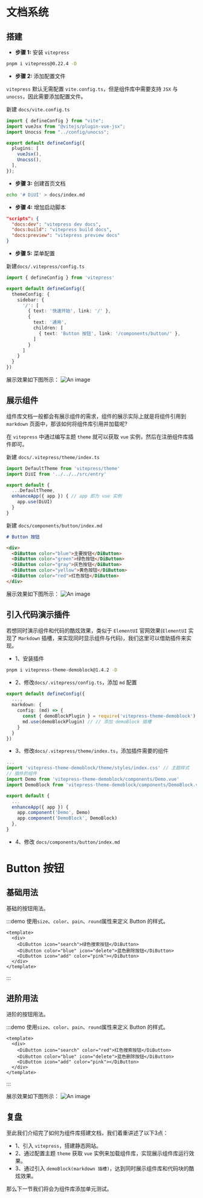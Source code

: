 # 文档系统

## 搭建
- **步骤 1:** 安装 `vitepress`
```sh
pnpm i vitepress@0.22.4 -D
```
- **步骤 2:** 添加配置文件

`vitepress` 默认无需配置 `vite.config.ts`，但是组件库中需要支持 `JSX` 与 `unocss`，因此需要添加配置文件。

新建 `docs/vite.config.ts`
```ts
import { defineConfig } from "vite";
import vueJsx from "@vitejs/plugin-vue-jsx";
import Unocss from "../config/unocss";

export default defineConfig({
  plugins: [
    vueJsx(),
    Unocss(),
  ],
});
```
- **步骤 3:** 创建首页文档
```sh
echo '# DiUI' > docs/index.md
```

- **步骤 4:** 增加启动脚本
```json
"scripts": {
  "docs:dev": "vitepress dev docs",
  "docs:build": "vitepress build docs",
  "docs:preview": "vitepress preview docs"
}
```

- **步骤 5:** 菜单配置

新建`docs/.vitepress/config.ts`
```ts
import { defineConfig } from 'vitepress'

export default defineConfig({
  themeConfig: {
    sidebar: {
      '/': [
        { text: '快速开始', link: '/' },
        {
          text: '通用',
          children: [
            { text: 'Button 按钮', link: '/components/button/' },
          ]
        }
      ]
    }
  }
})
```
展示效果如下图所示：
![An image](./images/vitepress.png)

## 展示组件

组件库文档一般都会有展示组件的需求，组件的展示实际上就是将组件引用到 `markdown` 页面中，那该如何将组件库引用并加载呢?

在 `vitepress` 中通过编写主题 `theme` 就可以获取 `vue` 实例，然后在注册组件库插件即可。

新建 `docs/.vitepress/theme/index.ts`
```ts
import DefaultTheme from 'vitepress/theme'
import DiUI from '../../../src/entry'

export default {
  ...DefaultTheme,
  enhanceApp({ app }) { // app 即为 vue 实例
    app.use(DiUI)
  }
}
```
新建 `docs/components/button/index.md`
```md
# Button 按钮

<div>
  <DiButton color="blue">主要按钮</DiButton>
  <DiButton color="green">绿色按钮</DiButton>
  <DiButton color="gray">灰色按钮</DiButton>
  <DiButton color="yellow">黄色按钮</DiButton>
  <DiButton color="red">红色按钮</DiButton>
</div>
```
展示效果如下图所示：
![An image](./images/vitepress2.png)

## 引入代码演示插件
若想同时演示组件和代码的酷炫效果，类似于 `ElementUI` 官网效果(`ElementUI` 实现了 `Markdown` 插槽，来实现同时显示组件与代码)，我们这里可以借助插件来实现。
- 1、安装插件
```sh
pnpm i vitepress-theme-demoblock@1.4.2 -D 
```
- 2、修改`docs/.vitepress/config.ts`，添加 `md` 配置
```ts
export default defineConfig({
  ...,
  markdown: {
    config: (md) => {
      const { demoBlockPlugin } = require('vitepress-theme-demoblock')
      md.use(demoBlockPlugin) // // 添加 demoBlock 插槽
    }
  }
})
```
- 3、修改`docs/.vitepress/theme/index.ts`，添加插件需要的组件
```ts
...
import 'vitepress-theme-demoblock/theme/styles/index.css' // 主题样式
// 插件的组件
import Demo from 'vitepress-theme-demoblock/components/Demo.vue'
import DemoBlock from 'vitepress-theme-demoblock/components/DemoBlock.vue'

export default {
  ...
  enhanceApp({ app }) {
    app.component('Demo', Demo)
    app.component('DemoBlock', DemoBlock)
  },
}
```
- 4、修改 `docs/components/button/index.md`
# Button 按钮

## 基础用法
基础的按钮用法。

:::demo 使用`size`、`color`、`pain`、`round`属性来定义 Button 的样式。
```vue
<template>
  <div>
    <DiButton icon="search">绿色搜索按钮</DiButton>
    <DiButton color="blue" icon="delete">蓝色删除按钮</DiButton>
    <DiButton icon="add" color="pink"></DiButton>
  </div>
</template>
```
:::
## 进阶用法
进阶的按钮用法。

:::demo 使用`size`、`color`、`pain`、`round`属性来定义 Button 的样式。
```vue
<template>
  <div>
    <DiButton icon="search" color="red">红色搜索按钮</DiButton>
    <DiButton color="blue" icon="delete">蓝色删除按钮</DiButton>
    <DiButton icon="add" color="pink"></DiButton>
  </div>
</template>
```
:::

展示效果如下图所示：
![An image](./images/vitepress3.png)

## 复盘
至此我们介绍完了如何为组件库搭建文档，我们着重讲述了以下3点：
- 1、引入 `vitepress`，搭建静态网站。
- 2、通过配置主题 `theme` 获取 `vue` 实例来加载组件库，实现展示组件库运行效果。
- 3、通过引入 `demoBlock(markdown 插槽)`，达到同时展示组件库和代码块的酷炫效果。

那么下一节我们将会为组件库添加单元测试。


